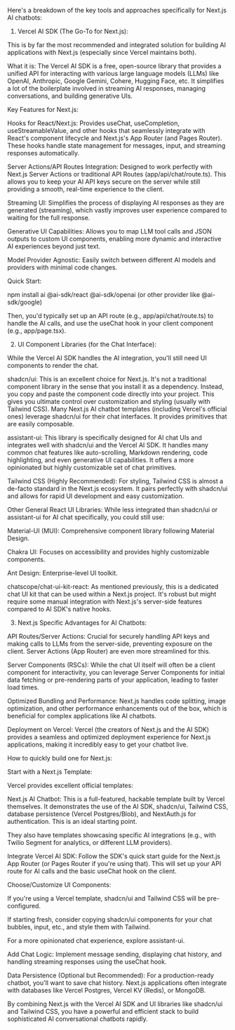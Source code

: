 Here's a breakdown of the key tools and approaches specifically for Next.js AI chatbots:

1. Vercel AI SDK (The Go-To for Next.js):

This is by far the most recommended and integrated solution for building AI applications with Next.js (especially since Vercel maintains both).

What it is: The Vercel AI SDK is a free, open-source library that provides a unified API for interacting with various large language models (LLMs) like OpenAI, Anthropic, Google Gemini, Cohere, Hugging Face, etc. It simplifies a lot of the boilerplate involved in streaming AI responses, managing conversations, and building generative UIs.

Key Features for Next.js:

Hooks for React/Next.js: Provides useChat, useCompletion, useStreamableValue, and other hooks that seamlessly integrate with React's component lifecycle and Next.js's App Router (and Pages Router). These hooks handle state management for messages, input, and streaming responses automatically.

Server Actions/API Routes Integration: Designed to work perfectly with Next.js Server Actions or traditional API Routes (app/api/chat/route.ts). This allows you to keep your AI API keys secure on the server while still providing a smooth, real-time experience to the client.

Streaming UI: Simplifies the process of displaying AI responses as they are generated (streaming), which vastly improves user experience compared to waiting for the full response.

Generative UI Capabilities: Allows you to map LLM tool calls and JSON outputs to custom UI components, enabling more dynamic and interactive AI experiences beyond just text.

Model Provider Agnostic: Easily switch between different AI models and providers with minimal code changes.

Quick Start:

npm install ai @ai-sdk/react @ai-sdk/openai (or other provider like @ai-sdk/google)

Then, you'd typically set up an API route (e.g., app/api/chat/route.ts) to handle the AI calls, and use the useChat hook in your client component (e.g., app/page.tsx).

2. UI Component Libraries (for the Chat Interface):

While the Vercel AI SDK handles the AI integration, you'll still need UI components to render the chat.

shadcn/ui: This is an excellent choice for Next.js. It's not a traditional component library in the sense that you install it as a dependency. Instead, you copy and paste the component code directly into your project. This gives you ultimate control over customization and styling (usually with Tailwind CSS). Many Next.js AI chatbot templates (including Vercel's official ones) leverage shadcn/ui for their chat interfaces. It provides primitives that are easily composable.

assistant-ui: This library is specifically designed for AI chat UIs and integrates well with shadcn/ui and the Vercel AI SDK. It handles many common chat features like auto-scrolling, Markdown rendering, code highlighting, and even generative UI capabilities. It offers a more opinionated but highly customizable set of chat primitives.

Tailwind CSS (Highly Recommended): For styling, Tailwind CSS is almost a de-facto standard in the Next.js ecosystem. It pairs perfectly with shadcn/ui and allows for rapid UI development and easy customization.

Other General React UI Libraries: While less integrated than shadcn/ui or assistant-ui for AI chat specifically, you could still use:

Material-UI (MUI): Comprehensive component library following Material Design.

Chakra UI: Focuses on accessibility and provides highly customizable components.

Ant Design: Enterprise-level UI toolkit.

chatscope/chat-ui-kit-react: As mentioned previously, this is a dedicated chat UI kit that can be used within a Next.js project. It's robust but might require some manual integration with Next.js's server-side features compared to AI SDK's native hooks.

3. Next.js Specific Advantages for AI Chatbots:

API Routes/Server Actions: Crucial for securely handling API keys and making calls to LLMs from the server-side, preventing exposure on the client. Server Actions (App Router) are even more streamlined for this.

Server Components (RSCs): While the chat UI itself will often be a client component for interactivity, you can leverage Server Components for initial data fetching or pre-rendering parts of your application, leading to faster load times.

Optimized Bundling and Performance: Next.js handles code splitting, image optimization, and other performance enhancements out of the box, which is beneficial for complex applications like AI chatbots.

Deployment on Vercel: Vercel (the creators of Next.js and the AI SDK) provides a seamless and optimized deployment experience for Next.js applications, making it incredibly easy to get your chatbot live.

How to quickly build one for Next.js:

Start with a Next.js Template:

Vercel provides excellent official templates:

Next.js AI Chatbot: This is a full-featured, hackable template built by Vercel themselves. It demonstrates the use of the AI SDK, shadcn/ui, Tailwind CSS, database persistence (Vercel Postgres/Blob), and NextAuth.js for authentication. This is an ideal starting point.

They also have templates showcasing specific AI integrations (e.g., with Twilio Segment for analytics, or different LLM providers).

Integrate Vercel AI SDK: Follow the SDK's quick start guide for the Next.js App Router (or Pages Router if you're using that). This will set up your API route for AI calls and the basic useChat hook on the client.

Choose/Customize UI Components:

If you're using a Vercel template, shadcn/ui and Tailwind CSS will be pre-configured.

If starting fresh, consider copying shadcn/ui components for your chat bubbles, input, etc., and style them with Tailwind.

For a more opinionated chat experience, explore assistant-ui.

Add Chat Logic: Implement message sending, displaying chat history, and handling streaming responses using the useChat hook.

Data Persistence (Optional but Recommended): For a production-ready chatbot, you'll want to save chat history. Next.js applications often integrate with databases like Vercel Postgres, Vercel KV (Redis), or MongoDB.

By combining Next.js with the Vercel AI SDK and UI libraries like shadcn/ui and Tailwind CSS, you have a powerful and efficient stack to build sophisticated AI conversational chatbots rapidly.